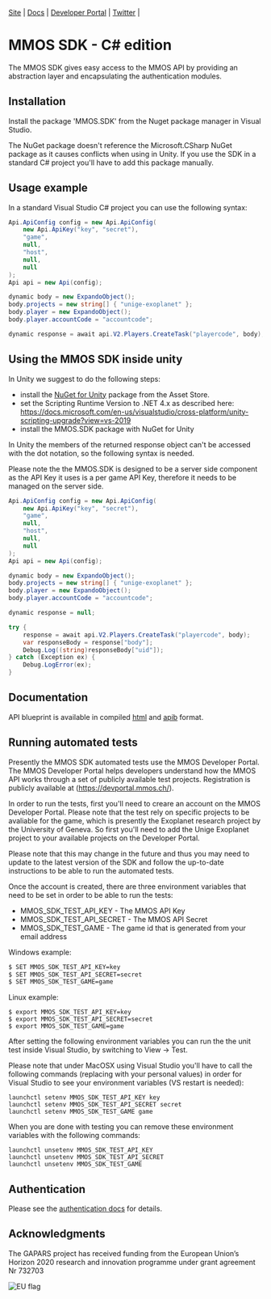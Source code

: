 ﻿
[Site](http://mmos.ch/) |
[Docs](https://github.com/MassivelyMultiplayerOnlineScience/mmos-sdk-csharp/tree/master/doc/) |
[Developer Portal](https://devportal.mmos.ch/) |
[Twitter](https://twitter.com/the_mmos) |

# MMOS SDK - C# edition

The MMOS SDK gives easy access to the MMOS API by providing an abstraction layer and encapsulating the authentication modules.

## Installation

Install the package 'MMOS.SDK' from the Nuget package manager in Visual Studio.

The NuGet package doesn't reference the Microsoft.CSharp NuGet package as it causes conflicts when using in Unity. If you use the SDK in a standard C# project you'll have to add this package manually.

## Usage example

In a standard Visual Studio C# project you can use the following syntax:

```csharp
Api.ApiConfig config = new Api.ApiConfig(
    new Api.ApiKey("key", "secret"),
    "game",
    null,
    "host",
    null,
    null
);
Api api = new Api(config);

dynamic body = new ExpandoObject();
body.projects = new string[] { "unige-exoplanet" };
body.player = new ExpandoObject();
body.player.accountCode = "accountcode";

dynamic response = await api.V2.Players.CreateTask("playercode", body);
```

## Using the MMOS SDK inside unity

In Unity we suggest to do the following steps:

* install the [NuGet for Unity](https://assetstore.unity.com/packages/tools/utilities/nuget-for-unity-104640) package from the Asset Store.
* set the Scripting Runtime Version to .NET  4.x as described here: https://docs.microsoft.com/en-us/visualstudio/cross-platform/unity-scripting-upgrade?view=vs-2019
* install the MMOS.SDK package with NuGet for Unity 

In Unity the members of the returned response object can't be accessed with the dot notation, so the following syntax is needed.

Please note the the MMOS.SDK is designed to be a server side component as the API Key it uses is a per game API Key, therefore it needs to be managed on the server side.

```csharp
Api.ApiConfig config = new Api.ApiConfig(
    new Api.ApiKey("key", "secret"),
    "game",
    null,
    "host",
    null,
    null
);
Api api = new Api(config);

dynamic body = new ExpandoObject();
body.projects = new string[] { "unige-exoplanet" };
body.player = new ExpandoObject();
body.player.accountCode = "accountcode";

dynamic response = null;

try {
    response = await api.V2.Players.CreateTask("playercode", body);
    var responseBody = response["body"];
    Debug.Log((string)responseBody["uid"]);    
} catch (Exception ex) {
    Debug.LogError(ex);
}       
```


## Documentation


API blueprint is available in compiled [html](doc/blueprint/mmos-api-public.html) and [apib](doc/blueprint/mmos-api-public.apib) format.


## Running automated tests

Presently the MMOS SDK automated tests use the MMOS Developer Portal. The MMOS Developer Portal helps developers understand how the MMOS API works through a set of publicly available test projects. Registration is publicly available at (https://devportal.mmos.ch/).

In order to run the tests, first you'll need to creare an account on the MMOS Developer Portal. Please note that the test rely on specific projects to be avaliable for the game, which is presently the Exoplanet research project by the University of Geneva. So first you'll need to add the Unige Exoplanet project to your available projects on the Developer Portal.

Please note that this may change in the future and thus you may need to update to the latest version of the SDK and follow the up-to-date instructions to be able to run the automated tests.

Once the account is created, there are three environment variables that need to be set in order to be able to run the tests:
* MMOS_SDK_TEST_API_KEY - The MMOS API Key
* MMOS_SDK_TEST_API_SECRET - The MMOS API Secret
* MMOS_SDK_TEST_GAME - The game id that is generated from your email address

Windows example:
```bat
$ SET MMOS_SDK_TEST_API_KEY=key
$ SET MMOS_SDK_TEST_API_SECRET=secret
$ SET MMOS_SDK_TEST_GAME=game
```

Linux example:
```shell
$ export MMOS_SDK_TEST_API_KEY=key
$ export MMOS_SDK_TEST_API_SECRET=secret
$ export MMOS_SDK_TEST_GAME=game
```

After setting the following environment variables you can run the the unit test inside Visual Studio, by switching to View -> Test. 

Please note that under MacOSX using Visual Studio you'll have to call the following commands (replacing with your personal values) in order for Visual Studio to see your environment variables (VS restart is needed):
```
launchctl setenv MMOS_SDK_TEST_API_KEY key
launchctl setenv MMOS_SDK_TEST_API_SECRET secret
launchctl setenv MMOS_SDK_TEST_GAME game
```
When you are done with testing you can remove these environment variables with the following commands:
```
launchctl unsetenv MMOS_SDK_TEST_API_KEY
launchctl unsetenv MMOS_SDK_TEST_API_SECRET
launchctl unsetenv MMOS_SDK_TEST_GAME
```

## Authentication

Please see the [authentication docs](api-hmac-authentication.md) for details.

## Acknowledgments

The GAPARS project has received funding from the European Union’s Horizon 2020 research and innovation programme under grant agreement Nr 732703

![EU flag](https://github.com/MassivelyMultiplayerOnlineScience/mmos-sdk-csharp/raw/master/doc/logo/eu.jpg)